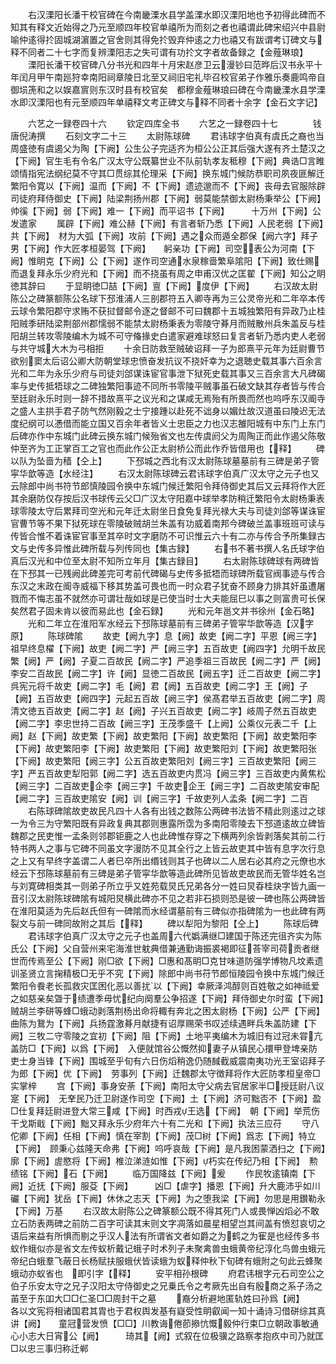 <!-- { "loadSidebar": true } -->
　　右汉溧阳长潘干校官碑在今南畿溧水县学盖溧水即汉溧阳地也予初得此碑而不知其有释文近始得之乃元至顺四年校官单禧所为而刻之者也禧谓此碑宋绍兴中县尉喻仲逺得扵固城湖濵置之官舍则其得免扵毁弃仲逺之力也禧又有跋谓考订碑文与释不同者二十七字而复辨溧阳志之失可谓有功扵文字者故备録之【金薤琳琅】
　　溧阳长潘干校官碑八分书光和四年十月宋赵彦卫云漫钞曰范晔后汉书永平十年闰月甲午南廵狩幸南阳祠章陵日北至又祠旧宅礼毕召校官弟子作雅乐奏鹿鸣帝自御埙箎和之以娱嘉賔则东汉时县有校官矣　都穆金薤琳琅曰碑在今南畿溧水县学溧水即汉溧阳也有元至顺四年单禧释文考正碑文与释不同者十余字【金石文字记】

　　六艺之一録卷四十六
　　钦定四库全书
　　六艺之一録卷四十七　　　　钱唐倪涛撰
　　石刻文字二十三
　　太尉陈球碑
　　君讳球字伯真有虞氏之裔也当周盛徳有虞遏父为陶【下阙】公生公子完适齐为桓公公正其后强大遂有齐土楚汉之【下阙】官生毛有令名广汉太守公既纂世业不队前轨孝友秪穆【下阙】典诰□言睢颂情指宪法纲纪莫不守其□贯综其伦理采【下阙】换东城门候防恭职司夙夜匪解迁繁阳令寛以【下阙】温而【下阙】不【下阙】遗迹邈而不【下阙】丧母去官服除辟司徒府拜侍御史【下阙】陆梁荆扬州郡【下阙】弱莫能禁御太尉杨秉举公【下阙】帅徯【下阙】弱【下阙】难一【下阙】而平诏书【下阙】　　　十万州【下阙】公发遣家
　　属辟【下阙】难公赫【下阙】有言者斩乃悉【下阙】人民老弱【下阙】共【下阙】　材为大弧【下阙】攻前【下阙】遇之众而遁全郡保【阙六字】拜子男【下阙】作大匠孝桓晏驾【下阙】　　躬亲功【下阙】司空表公为河南【下阙】惟眀克【下阙】公【下阙】遂作司空通水泉稼啬繁阜隂阳【下阙】致仕赐而退复拜永乐少府光和【下阙】而不挠虽有周之申甫汉优之匡翟【下阙】知公之眀徳其辞曰
　　于显眀徳□喆【下阙】亶【下阙】度伊【下阙】
　　右汉故太尉陈公之碑篆额陈公名球下邳淮浦人三剖郡符五入卿寺再为三公灵帝光和二年卒本传云球令繁阳郡守求贿不获挝督邮令逐之督邮不可曰魏郡十五城独繁阳有异政乃止桂阳贼季研陆梁荆部州郡懦弱不能禁太尉杨秉表为零陵守朞月而贼散州兵朱盖反与桂阳胡兰转攻零陵编木为城不可守偹掾史白遣家避难球怒曰复言者斩乃悉内吏人老弱与共守城大木为弓相拒
　　十余日防救至贼破诏拜一子为郎熹平元年为廷尉曹节欲别窦太后诏公卿大防朝堂球忠愤奋发抗议不挠奸幸为之退聴史载其事六百余言光和二年为永乐少府与司徒刘郃谋诛宦官事泄下狱死史载其事又三百余言大凡碑碣率与史传抵牾球之二碑独繁阳事迹不同所书零陵平贼事虽石破文缺其存者皆与传合至廷尉永乐时则一辞不措故熹平之议光和之谋咸无焉殆有所畏而然也呜呼东汉阍寺之盛人主拱手君子防气然刚毅之士宁接踵以赴死不诎身以媚灶故汉道虽曰陵迟无法度纪纲可以慿借而能立国又百余年者皆义士忠臣之力也汉志雒阳城有中东门上东门后碑亦作中东城门此碑云换东城门候殆省文也左传虞阏父为周陶正而此作遏父陈敬仲至齐为工正掌百工之官也而此作公正太尉桥公而此作乔皆借用也【释】
　　碑以队为坠啬为穑【仝上】
　　下邳城之西北有汉太尉陈球墓墓前有三碑是弟子管寜华歆等造【水经注】
　　右汉太尉陈球碑云君讳球字伯真广汉太守之元子也又云除郎中尚书符节郎慎陵园令换中东城门候迁繁阳令拜侍御史其后又云拜将作大匠其余磨防仅存按后汉书球传云父□广汉太守阳嘉中球举孝防稍迁繁阳令太尉杨秉表球零陵太守后累拜司空光和元年迁太尉坐日食免复拜光禄大夫与司徒刘郃等谋诛宦官曹节等不果下狱死球在零陵破贼胡兰朱盖有功威着南邦今碑破兰盖事班班可读与传皆合惟不着诛宦官事至其卒时文字磨防不可识惟云六十有二亦与传合予所集録古文与史传多异惟此碑所载与列传同也【集古録】
　　右书不著书撰人名氏球字伯真后汉光和中位至太尉不知所立年月【集古録目】
　　右太尉陈球碑球有两碑皆在下邳其一已残阙此碑差完可考前代碑碣与史传多抵牾而球碑所载官阀事迹与传合东汉之末政在阍寺威福下移其势盖可畏也而一时众君子犹奋不顾身力排其奸虽遭屠戮而不悔志虽不就然亦可谓壮哉如球是已使当时士大夫能屈巳以事之则富贵可长保矣然君子固未肯以彼而易此也【金石録】
　　光和元年邕文并书徐州【金石略】
　　光和二年立在淮阳军水经云下邳陈球墓前有三碑弟子管寜华歆等造【汉字原】
　　陈球碑隂
　　故吏【阙九字】息【阙】故吏【阙二字】平恩【阙三字】祖早终息櫂【下阙】故吏【阙二字】严【阙三字】五百故吏【阙四字】允明千故民繁【阙】严【阙】子夏二百故民【阙二字】严追季祖三百故民【阙二字】严【阙】李安二百故民【阙二字】许【阙】显徳二百故民【阙五字】迁二百故吏【阙二字】呉宪元将千故吏【阙二字】毛【阙】君【阙】五百故吏【阙二字】王【阙】子【阙】五百故吏【阙四字】元起五百故【阙三字】侯髙君举五百故吏【阙二字】周清文徳五百故吏【阙二字】赵【阙】子兴五百故吏【阙二字】岐周子然五百故吏【阙二字】李忠世持二百故【阙三字】王茂季盛千【上阙】公乘仪元表二千【上阙】赵【下阙】故吏繁【下阙】故吏繁阳【下阙】故吏繁阳【下阙】故吏繁阳李【下阙】故吏繁阳李【下阙】故吏繁阳【下阙】故吏繁阳刘【下阙】故吏繁阳张【下阙】故吏繁阳【阙三字】公五百故吏繁阳刘【阙三字】三百故吏繁阳【阙三字】严五百故吏犁阳郭【阙二字】选五百故吏内贯冯【阙三字】三百故吏内黄焦松【阙三字】二百故吏企李【阙三字】千故吏企王【阙三字】二百故吏隂安审配【阙二字】三百故吏隂安【阙】训【阙三字】千故吏列人孟条【阙二字】二百
　　右陈球碑隂故吏故民凡四十人各有出钱之数陈公两碑书法皆不精此则逺过之球一为令三为守繁阳既有异政复典其郡则惠露所霑为多南阳零陵去下邳道逺故立碑皆魏郡之民吏惟一孟条则邻郡钜鹿之人也此碑惟存穿之下横两列余皆剥落矣其前二行特书两人之事与它碑不同虽文字漫防不见其全行之上皆云故吏其中皆有息字次行息之上又有早终字盖谓二人者巳卒所出缗钱则其子也碑以二人居右必其府之元僚也水经云下邳陈球墓前有三碑是弟子管寜华歆等造此碑所见皆故吏故民而无管华姓名岂与刘寛碑相类其一则弟子所立乎又姓苑载炅氏兄弟各分一姓曰炅昋桂炔字皆九画一音引汉太尉陈球碑隂有城阳炅横此碑亦不见之若非石损则恐是彼一碑也陈公两碑皆在淮阳莫适为先后赵氏但有一碑隂而水经谓墓前有三碑似亦指碑隂为一也此碑有两裂文与前一碑同故附之其后【释】
　　碑以犁阳为黎阳【仝上】
　　陈球后碑
　　君讳球字伯真广汉太守之元子也盖周六代嬀满继□建国于陈还完徂齐实为陈氏公【下阙】父自营州来宅海淮世躭典借兼通勤诲振裘褐即征荅宰司荷贡者继世而传焉至公【下阙】刚□欲【下阙】□惠和髙眀□克甘味道防强学博物凡坟素遗训圣贤立言掬精极□无乎不究【下阙】除郎中尚书苻节郎恒陵园令换中东城门候迁繁阳令飬老长孤救灾匡困化恶以善扰以【下阙】幸厥泽鸿醇则百姓敬之如神祗爱之如慈亲矣曁于绩遭季毋忧纪向阕羣公争招遂【下阙】拜侍御史尔时蛮【下阙】贼胡兰李硑等蜂□蛾动剥落荆杨出命将輙有奔北之困太尉杨【下阙】公严【下阙】曲陈为鵞为【下阙】兵扬霆激朞月献捷有诏厚赐荣书叹述续遇畔兵朱盖防建【下阙】三牧二守零陵之宜初【下阙】阻【下阙】土地平夷编木为城旧有过冠未甞亢盖防□【下阙】以爲【下阙】　入便就馆谷公慨然抑妻子从镇民心擐甲登埤亲防吏士身当锋【下阙】围城至乎旬有六日伤熖稍逸仍随馘截威震南夷功光王室诏拜子为郎【下阙】优【下阙】　劳事列【下阙】迁魏郡太守徴拜将作大匠防孝桓皇帝□实掌梓
　　宫【下阙】事身安荼【下阙】南阳太守父病去官居家半□授廷尉八议寔【下阙】　无羍民乃迁卫尉遂作司空【下阙】土【下阙】济可黜否不【下阙】盈□仕复拜廷尉进登大常三咸【下阙】时西戎王选【下阙】　朝【下阙】举荒伤干戈斯戢【下阙】黜又拜永乐少府年六十有二光和【下阙】执法三应苻
　　守八佗卿【下阙】任相【下阙】慎在宰割【下阙】茂□树【下阙】爲志【下阙】特立【下阙】　顾秉心兹隆天命弗【下阙】呜呼哀哉【下阙】是凡我困蒙洒扫之【下阙】廓【下阙】虗愍将【下阙】椎泣涕涟如惟【下阙】朽实在传纪乃相【下阙】　勲绩铭【下阙】石【下阙】
　　临万国降兹【下阙】爰
　　作民牧逺镇南【下阙】近抚【下阙】服芟【下阙】　　　凶□【虐字】播恩【下阙】升大鹿沛乎如川礹【下阙】犹岳【下阙】休休之志天【下阙】为之堕我梁【下阙】勿思是用鑚勒永【下阙】万基
　　右汉故太尉陈公之碑篆额公既不得其死门人或畏惮凶熖必不敢立石防表两碑之前防二百字可读其末则文字凋落如晨星相望岂其间盖有愤怼哀切之语后来益有所惧而剔之乎汉人法有所谓省文者如爵之为鹤之为寉是也经传多书蚁作蛾似亦是省文左传蚁析戴记蛾子时术列子未聚禽兽虫蛾黄帝纪淳化鸟兽虫蛾元帝纪白蛾羣飞蔽日长杨赋扶服蛾伏皆读蛾为蚁释仲秋下旬碑有蛾附之句此云蜂聚蛾动亦蚁省也　即引字【释】
　　安平相孙根碑
　　府君讳根字元石司空公之伯子乐安太守之兄子汉阳太守侍御史之兄乗氏令之考厥先出自有殷商之系子汤之苖至于东吅大□□仁圣□□周封干之墓
　　裔分析避地匿轨姓曰孙爲【阙】　　　　各以文宪将相诸国君其胄也于君权舆发基有嶷受性眀叡闻一知十诵诗习借硑综其真讲【阙】　　童冠营发愤【□□】川教诲倦莭撡忼慨毅仲行束□立朝政事敏通心小志大日宵公【阙】　　　琦其【阙】式叙在位极骥之路察孝抱疚中司乃就匡□以忠三事归称迁郸
